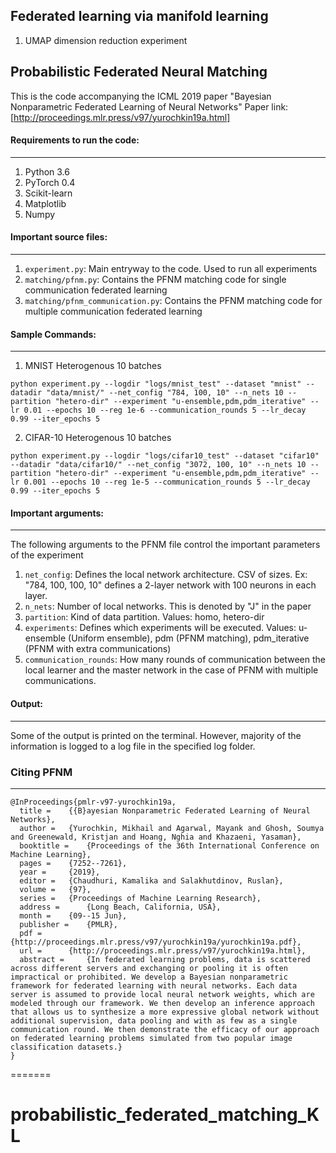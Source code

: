 ## Federated learning via manifold learning
1. UMAP dimension reduction experiment


## Probabilistic Federated Neural Matching


This is the code accompanying the ICML 2019 paper "Bayesian Nonparametric Federated Learning of Neural Networks"
Paper link: [http://proceedings.mlr.press/v97/yurochkin19a.html]

#### Requirements to run the code:
---

1. Python 3.6
2. PyTorch 0.4
3. Scikit-learn
4. Matplotlib
5. Numpy


#### Important source files:
---

1. `experiment.py`: Main entryway to the code. Used to run all experiments
2. `matching/pfnm.py`: Contains the PFNM matching code for single communication federated learning
3. `matching/pfnm_communication.py`: Contains the PFNM matching code for multiple communication federated learning


#### Sample Commands:
---

1. MNIST Heterogenous 10 batches

`python experiment.py --logdir "logs/mnist_test" --dataset "mnist" --datadir "data/mnist/" --net_config "784, 100, 10" --n_nets 10 --partition "hetero-dir" --experiment "u-ensemble,pdm,pdm_iterative" --lr 0.01 --epochs 10 --reg 1e-6 --communication_rounds 5 --lr_decay 0.99 --iter_epochs 5`

2. CIFAR-10 Heterogenous 10 batches
    
`python experiment.py --logdir "logs/cifar10_test" --dataset "cifar10" --datadir "data/cifar10/" --net_config "3072, 100, 10" --n_nets 10 --partition "hetero-dir" --experiment "u-ensemble,pdm,pdm_iterative" --lr 0.001 --epochs 10 --reg 1e-5 --communication_rounds 5 --lr_decay 0.99 --iter_epochs 5`


#### Important arguments:
---


The following arguments to the PFNM file control the important parameters of the experiment

1. `net_config`: Defines the local network architecture. CSV of sizes. Ex: "784, 100, 100, 10" defines a 2-layer network with 100 neurons in each layer.
2. `n_nets`: Number of local networks. This is denoted by "J" in the paper
3. `partition`: Kind of data partition. Values: homo, hetero-dir
4. `experiments`: Defines which experiments will be executed. Values:  u-ensemble (Uniform ensemble), pdm (PFNM matching), pdm_iterative (PFNM with extra communications)
5. `communication_rounds`: How many rounds of communication between the local learner and the master network in the case of PFNM with multiple communications.


#### Output:
---

Some of the output is printed on the terminal. However, majority of the information is logged to a log file in the specified log folder.


### Citing PFNM
---

```
@InProceedings{pmlr-v97-yurochkin19a,
  title = 	 {{B}ayesian Nonparametric Federated Learning of Neural Networks},
  author = 	 {Yurochkin, Mikhail and Agarwal, Mayank and Ghosh, Soumya and Greenewald, Kristjan and Hoang, Nghia and Khazaeni, Yasaman},
  booktitle = 	 {Proceedings of the 36th International Conference on Machine Learning},
  pages = 	 {7252--7261},
  year = 	 {2019},
  editor = 	 {Chaudhuri, Kamalika and Salakhutdinov, Ruslan},
  volume = 	 {97},
  series = 	 {Proceedings of Machine Learning Research},
  address = 	 {Long Beach, California, USA},
  month = 	 {09--15 Jun},
  publisher = 	 {PMLR},
  pdf = 	 {http://proceedings.mlr.press/v97/yurochkin19a/yurochkin19a.pdf},
  url = 	 {http://proceedings.mlr.press/v97/yurochkin19a.html},
  abstract = 	 {In federated learning problems, data is scattered across different servers and exchanging or pooling it is often impractical or prohibited. We develop a Bayesian nonparametric framework for federated learning with neural networks. Each data server is assumed to provide local neural network weights, which are modeled through our framework. We then develop an inference approach that allows us to synthesize a more expressive global network without additional supervision, data pooling and with as few as a single communication round. We then demonstrate the efficacy of our approach on federated learning problems simulated from two popular image classification datasets.}
}
```
=======
# probabilistic_federated_matching_KL
